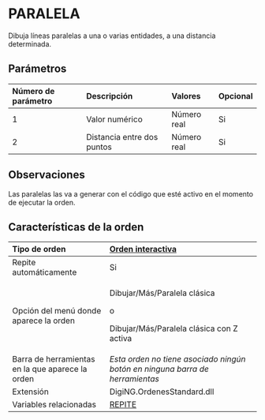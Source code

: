 # PARALELA

Dibuja líneas paralelas a una o varias entidades, a una distancia determinada.

## Parámetros

| Número de parámetro | Descripción | Valores | Opcional |
| :--- | :--- | :--- | :--- |
| 1 | Valor numérico | Número real | Si |
| 2 | Distancia entre dos puntos | Número real | Si |

## Observaciones

Las paralelas las va a generar con el código que esté activo en el momento de ejecutar la orden.

## Características de la orden

<table>
  <thead>
    <tr>
      <th style="text-align:left">Tipo de orden</th>
      <th style="text-align:left"><a href="paralela.md">Orden interactiva</a>
      </th>
    </tr>
  </thead>
  <tbody>
    <tr>
      <td style="text-align:left">Repite autom&#xE1;ticamente</td>
      <td style="text-align:left">Si</td>
    </tr>
    <tr>
      <td style="text-align:left">Opci&#xF3;n del men&#xFA; donde aparece la orden</td>
      <td style="text-align:left">
        <p>Dibujar/M&#xE1;s/Paralela cl&#xE1;sica</p>
        <p>o</p>
        <p>Dibujar/M&#xE1;s/Paralela cl&#xE1;sica con Z activa</p>
      </td>
    </tr>
    <tr>
      <td style="text-align:left">Barra de herramientas en la que aparece la orden</td>
      <td style="text-align:left"><em>Esta orden no tiene asociado ning&#xFA;n bot&#xF3;n en ninguna barra de herramientas</em>
      </td>
    </tr>
    <tr>
      <td style="text-align:left">Extensi&#xF3;n</td>
      <td style="text-align:left">DigiNG.OrdenesStandard.dll</td>
    </tr>
    <tr>
      <td style="text-align:left">Variables relacionadas</td>
      <td style="text-align:left"><a href="/digi3d-net/referencia/ventana-de-dibujo/ordenes/p/REPITE.md">REPITE</a>
      </td>
    </tr>
  </tbody>
</table>

